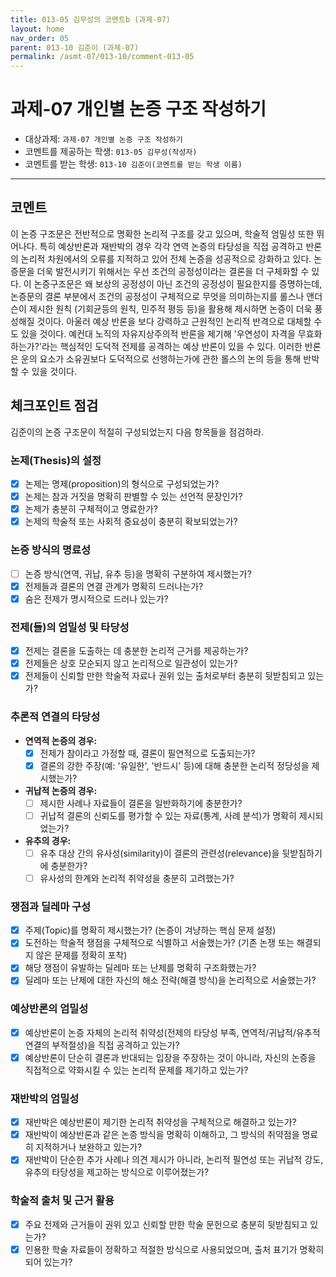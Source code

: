 ```yaml
---
title: 013-05 김무성의 코멘트b (과제-07) 
layout: home
nav_order: 05
parent: 013-10 김준이 (과제-07)
permalink: /asmt-07/013-10/comment-013-05
---
```


# 과제-07 개인별 논증 구조 작성하기

- 대상과제: `과제-07 개인별 논증 구조 작성하기`
- 코멘트를 제공하는 학생: `013-05 김무성(작성자)` 
- 코멘트를 받는 학생: `013-10 김준이(코멘트를 받는 학생 이름)` 

---

## 코멘트

이 논증 구조문은 전반적으로 명확한 논리적 구조를 갖고 있으며, 학술적 엄밀성 또한 뛰어나다. 특히 예상반론과 재반박의 경우 각각 연역 논증의 타당성을 직접 공격하고 반론의 논리적 차원에서의 오류를 지적하고 있어 전체 논증을 성공적으로 강화하고 있다. 논증문을 더욱 발전시키기 위해서는 우선 조건의 공정성이라는 결론을 더 구체화할 수 있다. 이 논증구조문은 왜 보상의 공정성이 아닌 조건의 공정성이 필요한지를 증명하는데, 논증문의 결론 부분에서 조건의 공정성이 구체적으로 무엇을 의미하는지를 롤스나 앤더슨이 제시한 원칙 (기회균등의 원칙, 민주적 평등 등)을 활용해 제시하면 논증이 더욱 풍성해질 것이다. 아울러 예상 반론을 보다 강력하고 근원적인 논리적 반격으로 대체할 수도 있을 것이다. 예컨대 노직의 자유지상주의적 반론을 제기해 '우연성이 자격을 무효화하는가?'라는 핵심적인 도덕적 전제를 공격하는 예상 반론이 있을 수 있다. 이러한 반론은 운의 요소가 소유권보다 도덕적으로 선행하는가에 관한 롤스의 논의 등을 통해 반박할 수 있을 것이다. 

## 체크포인트 점검

김준이의 논증 구조문이 적절히 구성되었는지 다음 항목들을 점검하라.

### **논제(Thesis)의 설정**
- [x] 논제는 명제(proposition)의 형식으로 구성되었는가?
- [x] 논제는 참과 거짓을 명확히 판별할 수 있는 선언적 문장인가?
- [x] 논제가 충분히 구체적이고 명료한가?
- [x] 논제의 학술적 또는 사회적 중요성이 충분히 확보되었는가?

### **논증 방식의 명료성**
- [ ] 논증 방식(연역, 귀납, 유추 등)을 명확히 구분하여 제시했는가?
- [x] 전제들과 결론의 연결 관계가 명확히 드러나는가?
- [x] 숨은 전제가 명시적으로 드러나 있는가?

### **전제(들)의 엄밀성 및 타당성**
- [x] 전제는 결론을 도출하는 데 충분한 논리적 근거를 제공하는가?
- [x] 전제들은 상호 모순되지 않고 논리적으로 일관성이 있는가?
- [x] 전제들이 신뢰할 만한 학술적 자료나 권위 있는 출처로부터 충분히 뒷받침되고 있는가?

### **추론적 연결의 타당성**
- **연역적 논증의 경우:**
  - [x] 전제가 참이라고 가정할 때, 결론이 필연적으로 도출되는가?
  - [x] 결론의 강한 주장(예: '유일한', '반드시' 등)에 대해 충분한 논리적 정당성을 제시했는가?

- **귀납적 논증의 경우:**
  - [ ] 제시한 사례나 자료들이 결론을 일반화하기에 충분한가?
  - [ ] 귀납적 결론의 신뢰도를 평가할 수 있는 자료(통계, 사례 분석)가 명확히 제시되었는가?

- **유추의 경우:**
  - [ ] 유추 대상 간의 유사성(similarity)이 결론의 관련성(relevance)을 뒷받침하기에 충분한가?
  - [ ] 유사성의 한계와 논리적 취약성을 충분히 고려했는가?

### **쟁점과 딜레마 구성**
- [x] 주제(Topic)를 명확히 제시했는가? (논증이 겨냥하는 핵심 문제 설정)
- [x] 도전하는 학술적 쟁점을 구체적으로 식별하고 서술했는가? (기존 논쟁 또는 해결되지 않은 문제를 정확히 포착)
- [x] 해당 쟁점이 유발하는 딜레마 또는 난제를 명확히 구조화했는가?
- [x] 딜레마 또는 난제에 대한 자신의 해소 전략(해결 방식)을 논리적으로 서술했는가?

### **예상반론의 엄밀성**
- [x] 예상반론이 논증 자체의 논리적 취약성(전제의 타당성 부족, 연역적/귀납적/유추적 연결의 부적절성)을 직접 공격하고 있는가?
- [x] 예상반론이 단순히 결론과 반대되는 입장을 주장하는 것이 아니라, 자신의 논증을 직접적으로 약화시킬 수 있는 논리적 문제를 제기하고 있는가?

### **재반박의 엄밀성**
- [x] 재반박은 예상반론이 제기한 논리적 취약성을 구체적으로 해결하고 있는가?
- [x] 재반박이 예상반론과 같은 논증 방식을 명확히 이해하고, 그 방식의 취약점을 명료히 지적하거나 보완하고 있는가?
- [x] 재반박이 단순한 추가 사례나 의견 제시가 아니라, 논리적 필연성 또는 귀납적 강도, 유추의 타당성을 제고하는 방식으로 이루어졌는가?

### **학술적 출처 및 근거 활용**
- [x] 주요 전제와 근거들이 권위 있고 신뢰할 만한 학술 문헌으로 충분히 뒷받침되고 있는가?
- [x] 인용한 학술 자료들이 정확하고 적절한 방식으로 사용되었으며, 출처 표기가 명확히 되어 있는가?
